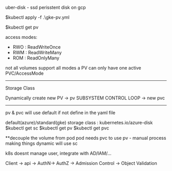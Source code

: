 uber-disk - ssd perisstent disk on gcp 

<!-- create persistentVolume -->
$kubectl apply -f .\gke-pv.yml
<!-- get volume -->
$kubectl get pv

access modes:
- RWO   : ReadWriteOnce
- RWM   : ReadWriteMany
- ROM   : ReadOnlyMany

not all volumes support all modes
a PV can only have one active PVC/AccessMode

---
Storage Class

Dynamically create new PV -> pv SUBSYSTEM CONTROL LOOP -> new pvc

---
pv & pvc will use default if not define in the yaml file

default(azure)/standard(gke) storage class  : kubernetes.io/azure-disk
$kubectl get sc
$kubectl get pv
$kubectl get pvc


**decouple the volume from pod
pod needs pvc to use pv - manual process
making things dynamic will use sc

k8s doesnt manage user, integrate with AD/IAM/...

Client -> api -> AuthN-> AuthZ -> Admission Control -> Object Validation 

